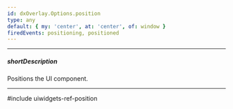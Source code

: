 ```yaml
---
id: dxOverlay.Options.position
type: any
default: { my: 'center', at: 'center', of: window }
firedEvents: positioning, positioned
---
```

---
##### shortDescription
Positions the UI component.

---
#include uiwidgets-ref-position